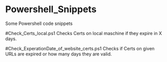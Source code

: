 # Powershell_Snippets
Some Powershell code snippets

#Check_Certs_local.ps1
Checks Certs on local maschine if they expire in X days.

#Check_ExperationDate_of_website_certs.ps1
Checks if Certs on given URLs are expired or how many days they are valid. 

